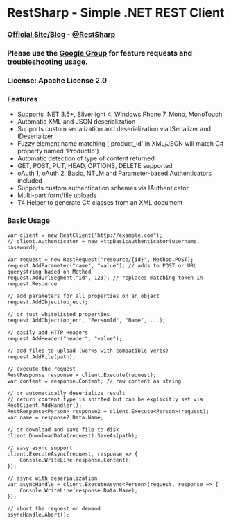 # RestSharp - Simple .NET REST Client

### [Official Site/Blog][1] - [@RestSharp][2]  
### Please use the [Google Group][3] for feature requests and troubleshooting usage.
### License: Apache License 2.0  

### Features

* Supports .NET 3.5+, Silverlight 4, Windows Phone 7, Mono, MonoTouch
* Automatic XML and JSON deserialization
* Supports custom serialization and deserialization via ISerializer and IDeserializer
* Fuzzy element name matching ('product_id' in XML/JSON will match C# property named 'ProductId')
* Automatic detection of type of content returned
* GET, POST, PUT, HEAD, OPTIONS, DELETE supported
* oAuth 1, oAuth 2, Basic, NTLM and Parameter-based Authenticators included
* Supports custom authentication schemes via IAuthenticator
* Multi-part form/file uploads
* T4 Helper to generate C# classes from an XML document

### Basic Usage
    var client = new RestClient("http://example.com");
    // client.Authenticator = new HttpBasicAuthenticator(username, password);

    var request = new RestRequest("resource/{id}", Method.POST);
    request.AddParameter("name", "value"); // adds to POST or URL querystring based on Method
    request.AddUrlSegment("id", 123); // replaces matching token in request.Resource

    // add parameters for all properties on an object
    request.AddObject(object);

    // or just whitelisted properties
    request.AddObject(object, "PersonId", "Name", ...);

    // easily add HTTP Headers
    request.AddHeader("header", "value");

    // add files to upload (works with compatible verbs)
    request.AddFile(path);

    // execute the request
    RestResponse response = client.Execute(request);
    var content = response.Content; // raw content as string

    // or automatically deserialize result
    // return content type is sniffed but can be explicitly set via RestClient.AddHandler();
    RestResponse<Person> response2 = client.Execute<Person>(request);
    var name = response2.Data.Name;

    // or download and save file to disk
    client.DownloadData(request).SaveAs(path);

    // easy async support
    client.ExecuteAsync(request, response => {
        Console.WriteLine(response.Content);
    });

    // async with deserialization
    var asyncHandle = client.ExecuteAsync<Person>(request, response => {
        Console.WriteLine(response.Data.Name);
    });
    
    // abort the request on demand
    asyncHandle.Abort();
 
  [1]: http://restsharp.org
  [2]: http://twitter.com/RestSharp
  [3]: http://groups.google.com/group/RestSharp